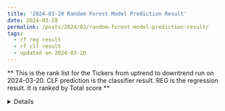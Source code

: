 ```yaml
---
title: '2024-03-20 Random Forest Model Prediction Result'
date: 2024-03-20
permalink: /posts/2024/03/random-forest-model-prediction-result/
tags:
  - rf reg result
  - rf clf result
  - updated on 2024-03-20
---
```

** This is the rank list for the Tickers from uptrend to downtrend run on 2024-03-20. CLF prediction is the classifier result. REG is the regression result. It is ranked by Total score ** 


<details>
** Result Table **


|         |   CLF_perdiction |   REG_perdiction |   Total Score |   Rank |   Rank Percent |
|:--------|-----------------:|-----------------:|--------------:|-------:|---------------:|
| SMCI    |       4.39194    |      2.17798     |     6.56992   |      1 |           0.99 |
| BKNG    |       2.10195    |      3.54561     |     5.64755   |      2 |           0.99 |
| ULVR.L  |       0.866891   |      4.52512     |     5.39201   |      3 |           0.98 |
| GE      |       4.17167    |      0.310198    |     4.48186   |      4 |           0.98 |
| TJX     |       4.19515    |      0.0527281   |     4.24788   |      5 |           0.97 |
| ABBV    |       3.87527    |      0.164165    |     4.03943   |      6 |           0.97 |
| WMT     |       3.80323    |      0.0281161   |     3.83135   |      7 |           0.96 |
| MSTR    |       1.39957    |      2.37456     |     3.77413   |      8 |           0.96 |
| PANW    |       3.19958    |      0.51596     |     3.71554   |      9 |           0.95 |
| CEG     |       3.80981    |     -0.116634    |     3.69317   |     10 |           0.95 |
| NET     |       2.70209    |      0.942542    |     3.64464   |     11 |           0.94 |
| SMH     |       3.25994    |      0.193479    |     3.45342   |     12 |           0.94 |
| KLAC    |       2.86498    |      0.585283    |     3.45026   |     13 |           0.93 |
| LRCX    |       2.20609    |      1.18756     |     3.39365   |     14 |           0.93 |
| MCK     |       3.02354    |      0.199661    |     3.2232    |     15 |           0.92 |
| DECK    |       2.56317    |      0.639109    |     3.20228   |     16 |           0.92 |
| UBER    |       2.97473    |      0.188908    |     3.16364   |     17 |           0.91 |
| ADP     |       2.82015    |      0.204958    |     3.02511   |     18 |           0.91 |
| AMZN    |       2.83626    |      0.166605    |     3.00286   |     19 |           0.9  |
| NVDA    |       2.58007    |      0.419109    |     2.99918   |     20 |           0.89 |
| MAS     |       2.81229    |      0.111336    |     2.92362   |     21 |           0.89 |
| DDOG    |       2.72721    |      0.192735    |     2.91994   |     22 |           0.88 |
| QQQ     |       2.53587    |      0.347844    |     2.88371   |     23 |           0.88 |
| AVGO    |       1.10336    |      1.72787     |     2.83122   |     24 |           0.87 |
| PGR     |       2.71076    |      0.0528994   |     2.76365   |     25 |           0.87 |
| META    |       2.27411    |      0.461729    |     2.73584   |     26 |           0.86 |
| INTC    |       2.5755     |      0.154664    |     2.73017   |     27 |           0.86 |
| MDB     |       1.83556    |      0.8561      |     2.69166   |     28 |           0.85 |
| VGT     |       2.2931     |      0.306799    |     2.59989   |     29 |           0.85 |
| CRWD    |       1.88746    |      0.707289    |     2.59475   |     30 |           0.84 |
| ANET    |       2.24778    |      0.316786    |     2.56457   |     31 |           0.84 |
| RSG     |       2.34187    |      0.031052    |     2.37292   |     32 |           0.83 |
| SHW     |       2.04904    |      0.18242     |     2.23146   |     33 |           0.83 |
| DXJ     |       2.13558    |      0.0681527   |     2.20373   |     34 |           0.82 |
| AMAT    |       1.94486    |      0.256265    |     2.20113   |     35 |           0.82 |
| XLF     |       2.23782    |     -0.0426484   |     2.19517   |     36 |           0.81 |
| UNH     |       1.98435    |      0.205863    |     2.19021   |     37 |           0.81 |
| COST    |       2.07198    |      0.0799605   |     2.15194   |     38 |           0.8  |
| FAST    |       2.12874    |      0.000960076 |     2.1297    |     39 |           0.79 |
| TSLA    |       1.68756    |      0.429344    |     2.1169    |     40 |           0.79 |
| QCOM    |       1.92931    |      0.186346    |     2.11565   |     41 |           0.78 |
| V       |       2.12695    |     -0.0153477   |     2.1116    |     42 |           0.78 |
| SOXX    |       1.95008    |      0.158551    |     2.10864   |     43 |           0.77 |
| AMGN    |       1.8205     |      0.279428    |     2.09993   |     44 |           0.77 |
| NOW     |       1.57414    |      0.477592    |     2.05173   |     45 |           0.76 |
| VEEV    |       1.81161    |      0.191501    |     2.00311   |     46 |           0.76 |
| PCAR    |       1.87929    |      0.0689504   |     1.94824   |     47 |           0.75 |
| ALL     |       1.76086    |      0.160177    |     1.92104   |     48 |           0.75 |
| IBM     |       1.73984    |      0.146815    |     1.88665   |     49 |           0.74 |
| TOELY   |       1.56802    |      0.288531    |     1.85656   |     50 |           0.74 |
| MSFT    |       1.60622    |      0.224287    |     1.83051   |     51 |           0.73 |
| HD      |       1.7901     |      0.0195865   |     1.80969   |     52 |           0.73 |
| JBL     |       1.71524    |      0.0881711   |     1.80341   |     53 |           0.72 |
| AXP     |       1.62901    |      0.121216    |     1.75022   |     54 |           0.72 |
| EME     |       1.47394    |      0.266994    |     1.74093   |     55 |           0.71 |
| NUE     |       1.64589    |      0.0831842   |     1.72907   |     56 |           0.71 |
| REGN    |       1.12276    |      0.575257    |     1.69801   |     57 |           0.7  |
| ICE     |       1.3995     |      0.242963    |     1.64246   |     58 |           0.69 |
| ASML    |       0.0950558  |      1.51311     |     1.60816   |     59 |           0.69 |
| INTU    |       1.15908    |      0.447921    |     1.607     |     60 |           0.68 |
| CSL     |       1.30795    |      0.297879    |     1.60583   |     61 |           0.68 |
| KR      |       1.61431    |     -0.0162493   |     1.59806   |     62 |           0.67 |
| CIBR    |       1.57552    |     -0.0359742   |     1.53955   |     63 |           0.67 |
| LLY     |       1.17136    |      0.35902     |     1.53038   |     64 |           0.66 |
| KO      |       1.5307     |     -0.0125372   |     1.51816   |     65 |           0.66 |
| SU      |       1.50522    |      0.00934345  |     1.51456   |     66 |           0.65 |
| WM      |       1.22164    |      0.197925    |     1.41957   |     67 |           0.65 |
| AMD     |       1.26126    |      0.121492    |     1.38275   |     68 |           0.64 |
| JPM     |       1.27265    |      0.084375    |     1.35702   |     69 |           0.64 |
| RS      |       1.24247    |      0.0944278   |     1.3369    |     70 |           0.63 |
| UPS     |       1.29981    |      0.036993    |     1.33681   |     71 |           0.63 |
| MELI    |       0.377173   |      0.940303    |     1.31748   |     72 |           0.62 |
| TSM     |       1.11901    |      0.172042    |     1.29105   |     73 |           0.62 |
| NKE     |       1.35852    |     -0.0827037   |     1.27582   |     74 |           0.61 |
| IWM     |       1.46838    |     -0.202961    |     1.26542   |     75 |           0.61 |
| MRK     |       1.1104     |      0.128106    |     1.2385    |     76 |           0.6  |
| MA      |       2.0567     |     -0.892623    |     1.16408   |     77 |           0.59 |
| ONON    |       1.11736    |      0.0446683   |     1.16203   |     78 |           0.59 |
| AFL     |       1.14857    |     -0.00074965  |     1.14782   |     79 |           0.58 |
| PLD     |       1.1594     |     -0.0142369   |     1.14516   |     80 |           0.58 |
| ROP     |       0.873123   |      0.167739    |     1.04086   |     81 |           0.57 |
| SNPS    |       1.13894    |     -0.100246    |     1.03869   |     82 |           0.57 |
| USB     |       0.96089    |      0.0672434   |     1.02813   |     83 |           0.56 |
| JNJ     |       0.976226   |      0.0426241   |     1.01885   |     84 |           0.56 |
| MPC     |       1.22845    |     -0.282517    |     0.945938  |     85 |           0.55 |
| ADSK    |       1.24071    |     -0.298645    |     0.942066  |     86 |           0.55 |
| ECL     |       1.33111    |     -0.406875    |     0.924235  |     87 |           0.54 |
| OXY     |       0.923826   |     -0.0157144   |     0.908111  |     88 |           0.54 |
| CVX     |       0.936603   |     -0.0494141   |     0.887189  |     89 |           0.53 |
| BA      |       0.911249   |     -0.128474    |     0.782775  |     90 |           0.53 |
| NESN.SW |       0.729694   |      0.0462136   |     0.775908  |     91 |           0.52 |
| MDLZ    |       0.761692   |     -0.0465347   |     0.715157  |     92 |           0.52 |
| CDNS    |       0.744699   |     -0.0607987   |     0.6839    |     93 |           0.51 |
| CAT     |       0.478033   |      0.12591     |     0.603943  |     94 |           0.51 |
| CMG     |       0.141719   |      0.440306    |     0.582025  |     95 |           0.5  |
| FTNT    |       0.54443    |      0.0181381   |     0.562569  |     96 |           0.49 |
| VLO     |       0.674945   |     -0.119045    |     0.5559    |     97 |           0.49 |
| NOVN.SW |       0.588638   |     -0.0818647   |     0.506773  |     98 |           0.48 |
| HII     |       0.978588   |     -0.487889    |     0.490699  |     99 |           0.48 |
| SYK     |       0.540661   |     -0.0809041   |     0.459757  |    100 |           0.47 |
| XOM     |       0.460964   |     -0.0486443   |     0.412319  |    101 |           0.47 |
| ISRG    |       0.644033   |     -0.290581    |     0.353452  |    102 |           0.46 |
| NFLX    |       0.447852   |     -0.164654    |     0.283199  |    103 |           0.46 |
| ACN     |       0.130019   |      0.0706344   |     0.200653  |    104 |           0.45 |
| TRU     |       0.291786   |     -0.130183    |     0.161603  |    105 |           0.45 |
| LULU    |      -0.0194845  |      0.127604    |     0.10812   |    106 |           0.44 |
| MCD     |       0.177414   |     -0.106375    |     0.0710398 |    107 |           0.44 |
| WFC     |       0.0592339  |     -0.000684716 |     0.0585492 |    108 |           0.43 |
| CRM     |       0.0192832  |      0.0198956   |     0.0391788 |    109 |           0.43 |
| WAT     |      -0.094326   |      0.118464    |     0.0241382 |    110 |           0.42 |
| ZBH     |       0.212494   |     -0.199995    |     0.012499  |    111 |           0.42 |
| SIE.DE  |      -0.052053   |      0.018782    |    -0.033271  |    112 |           0.41 |
| XLE     |      -0.0138553  |     -0.0420917   |    -0.055947  |    113 |           0.41 |
| TMO     |       0.0514288  |     -0.130928    |    -0.0794996 |    114 |           0.4  |
| EFX     |      -0.207156   |     -0.0292685   |    -0.236424  |    115 |           0.39 |
| PEP     |      -0.220487   |     -0.0187492   |    -0.239237  |    116 |           0.39 |
| VST     |      -0.267276   |      0.00917857  |    -0.258098  |    117 |           0.38 |
| C       |      -0.290426   |      0.0079487   |    -0.282477  |    118 |           0.38 |
| WDAY    |      -0.466367   |      0.177478    |    -0.288888  |    119 |           0.37 |
| ROG     |      -0.442083   |      0.150906    |    -0.291177  |    120 |           0.37 |
| TROW    |      -0.0446315  |     -0.281817    |    -0.326449  |    121 |           0.36 |
| TER     |      -0.0506337  |     -0.27888     |    -0.329514  |    122 |           0.36 |
| SAP     |      -0.331791   |      0.00144001  |    -0.330351  |    123 |           0.35 |
| CTVA    |      -0.663018   |      0.283179    |    -0.379839  |    124 |           0.35 |
| MRVL    |      -0.419962   |      0.0199614   |    -0.4       |    125 |           0.34 |
| PDD     |      -0.140991   |     -0.277651    |    -0.418642  |    126 |           0.34 |
| PXD     |      -0.393843   |     -0.0896413   |    -0.483484  |    127 |           0.33 |
| EPD     |      -0.504788   |     -0.00379792  |    -0.508586  |    128 |           0.33 |
| FIX     |      -0.727776   |      0.217581    |    -0.510194  |    129 |           0.32 |
| MO      |      -0.524553   |     -0.0205083   |    -0.545061  |    130 |           0.32 |
| EMR     |      -0.656086   |      0.108272    |    -0.547814  |    131 |           0.31 |
| SPY     |       0.00573043 |     -0.564687    |    -0.558956  |    132 |           0.31 |
| LIN     |      -0.573063   |     -0.0210959   |    -0.594159  |    133 |           0.3  |
| TXN     |      -0.545567   |     -0.0929929   |    -0.63856   |    134 |           0.29 |
| Z       |      -0.415379   |     -0.251299    |    -0.666677  |    135 |           0.29 |
| RTX     |      -0.65513    |     -0.0214093   |    -0.676539  |    136 |           0.28 |
| HON     |      -0.468987   |     -0.208197    |    -0.677185  |    137 |           0.28 |
| BAC     |      -0.667135   |     -0.0318472   |    -0.698982  |    138 |           0.27 |
| GOOG    |      -0.764039   |      0.0563491   |    -0.70769   |    139 |           0.27 |
| PSX     |      -0.782302   |      0.0175582   |    -0.764744  |    140 |           0.26 |
| COP     |      -0.672659   |     -0.094114    |    -0.766773  |    141 |           0.26 |
| BP      |      -0.799925   |     -0.0589476   |    -0.858872  |    142 |           0.25 |
| BIIB    |      -0.729068   |     -0.26868     |    -0.997748  |    143 |           0.25 |
| ITW     |      -0.928933   |     -0.100756    |    -1.02969   |    144 |           0.24 |
| EOG     |      -0.951811   |     -0.106503    |    -1.05831   |    145 |           0.24 |
| ABT     |      -0.977092   |     -0.0816484   |    -1.05874   |    146 |           0.23 |
| KMI     |      -1.09459    |      0.00881147  |    -1.08578   |    147 |           0.23 |
| COIN    |      -2.33216    |      1.24279     |    -1.08936   |    148 |           0.22 |
| TTE     |      -1.10943    |     -0.0450727   |    -1.1545    |    149 |           0.22 |
| VZ      |      -1.19655    |     -0.0390834   |    -1.23564   |    150 |           0.21 |
| MMM     |      -0.705266   |     -0.563018    |    -1.26828   |    151 |           0.21 |
| SPGI    |      -0.903077   |     -0.375312    |    -1.27839   |    152 |           0.2  |
| T       |      -1.26769    |     -0.0196807   |    -1.28737   |    153 |           0.19 |
| LMT     |      -1.08689    |     -0.221291    |    -1.30818   |    154 |           0.19 |
| WSM     |      -1.25423    |     -0.131058    |    -1.38529   |    155 |           0.18 |
| CMCSA   |      -1.28735    |     -0.112096    |    -1.39945   |    156 |           0.18 |
| A       |      -1.34855    |     -0.147646    |    -1.4962    |    157 |           0.17 |
| NEE     |      -1.34963    |     -0.147359    |    -1.49699   |    158 |           0.17 |
| BILL    |      -1.14766    |     -0.365788    |    -1.51345   |    159 |           0.16 |
| MCHP    |      -1.49263    |     -0.0587906   |    -1.55142   |    160 |           0.16 |
| MDT     |      -1.66925    |      0.113222    |    -1.55603   |    161 |           0.15 |
| FANG    |      -1.52844    |     -0.0413973   |    -1.56984   |    162 |           0.15 |
| SCHW    |      -1.45018    |     -0.128991    |    -1.57917   |    163 |           0.14 |
| AAPL    |      -1.53421    |     -0.0474369   |    -1.58165   |    164 |           0.14 |
| BK      |      -1.54277    |     -0.055378    |    -1.59815   |    165 |           0.13 |
| LOW     |      -1.70032    |      0.0900372   |    -1.61028   |    166 |           0.13 |
| BLK     |      -1.21051    |     -0.446098    |    -1.65661   |    167 |           0.12 |
| ADI     |      -1.62381    |     -0.124494    |    -1.7483    |    168 |           0.12 |
| CPB     |      -1.63646    |     -0.117671    |    -1.75413   |    169 |           0.11 |
| TLT     |      -1.69289    |     -0.0670156   |    -1.75991   |    170 |           0.11 |
| HSBC    |      -1.75344    |     -0.0475401   |    -1.80098   |    171 |           0.1  |
| DIS     |      -2.11951    |      0.299339    |    -1.82017   |    172 |           0.09 |
| BHP     |      -1.76396    |     -0.0602091   |    -1.82417   |    173 |           0.09 |
| BMY     |      -1.82425    |     -0.0647545   |    -1.88901   |    174 |           0.08 |
| CSCO    |      -1.9198     |     -0.0501238   |    -1.96993   |    175 |           0.08 |
| PG      |      -1.89508    |     -0.087436    |    -1.98251   |    176 |           0.07 |
| SHEL    |      -1.94229    |     -0.0665497   |    -2.00884   |    177 |           0.07 |
| AZN     |      -2.07401    |     -0.0529799   |    -2.12699   |    178 |           0.06 |
| ORCL    |      -2.13267    |     -0.127211    |    -2.25989   |    179 |           0.06 |
| IFF     |      -1.55092    |     -0.709297    |    -2.26022   |    180 |           0.05 |
| EXPE    |      -2.36716    |      0.00551281  |    -2.36165   |    181 |           0.05 |
| ADBE    |      -2.10121    |     -0.373025    |    -2.47423   |    182 |           0.04 |
| MU      |      -2.39551    |     -0.109561    |    -2.50507   |    183 |           0.04 |
| KEYS    |      -1.78778    |     -0.829882    |    -2.61766   |    184 |           0.03 |
| OKE     |      -2.75402    |     -0.100445    |    -2.85446   |    185 |           0.03 |
| PFE     |      -2.78726    |     -0.0702376   |    -2.8575    |    186 |           0.02 |
| PNC     |      -3.13927    |     -0.270311    |    -3.40958   |    187 |           0.02 |
| EL      |      -2.74267    |     -0.76793     |    -3.5106    |    188 |           0.01 |
| FDX     |      -2.95255    |     -0.783456    |    -3.73601   |    189 |           0.01 |
| PYPL    |      -3.85704    |     -0.530314    |    -4.38735   |    190 |           0    |

</details>
